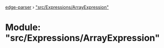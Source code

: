 [edge-parser](../README.md) › ["src/Expressions/ArrayExpression"](_src_expressions_arrayexpression_.md)

# Module: "src/Expressions/ArrayExpression"


